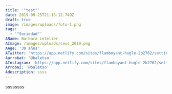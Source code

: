 ```yaml
---
title: '"test"'
date: 2019-09-25T21:15:12.749Z
draft: true
image: /images/uploads/foto-1.png
tags:
  - '"Sociedad"'
AName: Barbara Letelier
AImage: /images/uploads/ceus_2019.png
AAge: '30 años'
ATwitter: 'https://app.netlify.com/sites/flamboyant-hugle-2b2762/settings/identity'
Aarrobat: '@baletso'
AInstagram: 'https://app.netlify.com/sites/flamboyant-hugle-2b2762/settings/identity'
Arrobai: '@baletso'
Adescription: ssss
---
```

ssssssss
